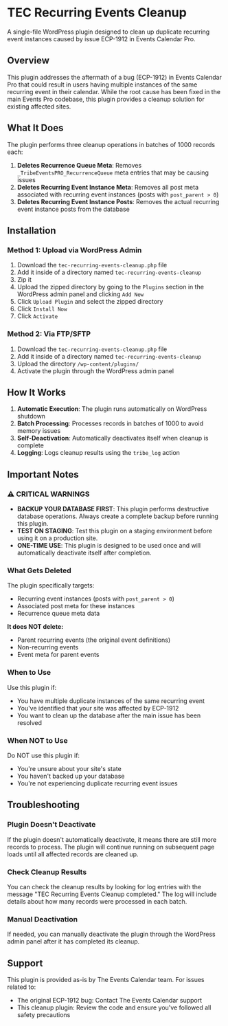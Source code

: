 # TEC Recurring Events Cleanup

A single-file WordPress plugin designed to clean up duplicate recurring event instances caused by issue ECP-1912 in Events Calendar Pro.

## Overview

This plugin addresses the aftermath of a bug (ECP-1912) in Events Calendar Pro that could result in users having multiple instances of the same recurring event in their calendar. While the root cause has been fixed in the main Events Pro codebase, this plugin provides a cleanup solution for existing affected sites.

## What It Does

The plugin performs three cleanup operations in batches of 1000 records each:

1. **Deletes Recurrence Queue Meta**: Removes `_TribeEventsPRO_RecurrenceQueue` meta entries that may be causing issues
2. **Deletes Recurring Event Instance Meta**: Removes all post meta associated with recurring event instances (posts with `post_parent > 0`)
3. **Deletes Recurring Event Instance Posts**: Removes the actual recurring event instance posts from the database

## Installation

### Method 1: Upload via WordPress Admin

1. Download the `tec-recurring-events-cleanup.php` file
2. Add it inside of a directory named `tec-recurring-events-cleanup`
3. Zip it
4. Upload the zipped directory by going to the `Plugins` section in the WordPress admin panel and clicking `Add New`
5. Click `Upload Plugin` and select the zipped directory
6. Click `Install Now`
7. Click `Activate`

### Method 2: Via FTP/SFTP

1. Download the `tec-recurring-events-cleanup.php` file
2. Add it inside of a directory named `tec-recurring-events-cleanup`
3. Upload the directory `/wp-content/plugins/`
4. Activate the plugin through the WordPress admin panel

## How It Works

1. **Automatic Execution**: The plugin runs automatically on WordPress shutdown
2. **Batch Processing**: Processes records in batches of 1000 to avoid memory issues
3. **Self-Deactivation**: Automatically deactivates itself when cleanup is complete
4. **Logging**: Logs cleanup results using the `tribe_log` action

## Important Notes

### ⚠️ **CRITICAL WARNINGS**

- **BACKUP YOUR DATABASE FIRST**: This plugin performs destructive database operations. Always create a complete backup before running this plugin.
- **TEST ON STAGING**: Test this plugin on a staging environment before using it on a production site.
- **ONE-TIME USE**: This plugin is designed to be used once and will automatically deactivate itself after completion.

### What Gets Deleted

The plugin specifically targets:

- Recurring event instances (posts with `post_parent > 0`)
- Associated post meta for these instances
- Recurrence queue meta data

**It does NOT delete:**

- Parent recurring events (the original event definitions)
- Non-recurring events
- Event meta for parent events

### When to Use

Use this plugin if:

- You have multiple duplicate instances of the same recurring event
- You've identified that your site was affected by ECP-1912
- You want to clean up the database after the main issue has been resolved

### When NOT to Use

Do NOT use this plugin if:

- You're unsure about your site's state
- You haven't backed up your database
- You're not experiencing duplicate recurring event issues

## Troubleshooting

### Plugin Doesn't Deactivate

If the plugin doesn't automatically deactivate, it means there are still more records to process. The plugin will continue running on subsequent page loads until all affected records are cleaned up.

### Check Cleanup Results

You can check the cleanup results by looking for log entries with the message "TEC Recurring Events Cleanup completed." The log will include details about how many records were processed in each batch.

### Manual Deactivation

If needed, you can manually deactivate the plugin through the WordPress admin panel after it has completed its cleanup.

## Support

This plugin is provided as-is by The Events Calendar team. For issues related to:

- The original ECP-1912 bug: Contact The Events Calendar support
- This cleanup plugin: Review the code and ensure you've followed all safety precautions
